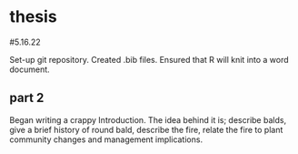 # thesis

#5.16.22

Set-up git repository. Created .bib files. Ensured that R will knit into a word document.

## part 2

Began writing a crappy Introduction. The idea behind it is; describe balds, give a brief history of round bald, describe the fire, relate the fire to plant community changes and management implications.